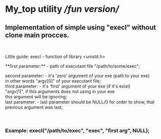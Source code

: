 My_top utility */fun version/*
===

 Implementation of simple using "execl" without clone main procces.
   -------------------------
   <br>

Little guide: execl - function of library <unistd.h> <br>
 
<p> **first parameter:** - path of executant file "/path/to/some/exec";<p/>
  second parameter: - it's 'zero' argument of your exe (path to your exe)<br>
             	        in other words "argv[0]" of your executant file;<br>
   third parameter: - it's 'first' argument of your exe (if it's exist)<br>
		                     "argv[1]", if this arguments does not using in your exe<br>
	      	              this argument will be ignoring;<br>
   last parameter: - last parameter should be NULL/0 for order to show, that<br>
                   	 	previous argument was last;<br>
<br>
<br>

<h3>Example:   execl("/path/to/exec", "exec", "first arg", NULL);<h3/>




